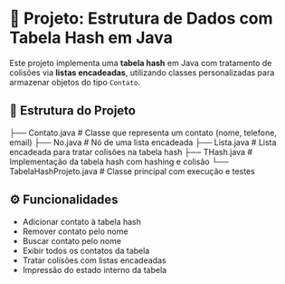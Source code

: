 # 📇 Projeto: Estrutura de Dados com Tabela Hash em Java

Este projeto implementa uma **tabela hash** em Java com tratamento de colisões via **listas encadeadas**, utilizando classes personalizadas para armazenar objetos do tipo `Contato`.

## 📁 Estrutura do Projeto

├── Contato.java # Classe que representa um contato (nome, telefone, email)
├── No.java # Nó de uma lista encadeada
├── Lista.java # Lista encadeada para tratar colisões na tabela hash
├── THash.java # Implementação da tabela hash com hashing e colisão
└── TabelaHashProjeto.java # Classe principal com execução e testes

## ⚙️ Funcionalidades

- Adicionar contato à tabela hash
- Remover contato pelo nome
- Buscar contato pelo nome
- Exibir todos os contatos da tabela
- Tratar colisões com listas encadeadas
- Impressão do estado interno da tabela
